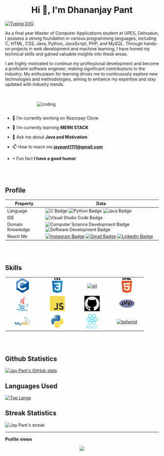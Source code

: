 <h1 align="center">Hi 👋, I'm Dhananjay Pant</h1>

[![Typing SVG](https://readme-typing-svg.demolab.com?font=Fira+Code&weight=600&size=25&duration=5009&pause=1000&color=0F95F7&random=false&width=435&lines=I+am+a+Software+Developer;A+Data+Science+Enthusiast;and++A+Coder)](https://git.io/typing-svg)

As a final year Master of Computer Applications student at UPES, Dehradun, I possess a strong foundation in various programming languages, including C, HTML, CSS, Java, Python, JavaScript, PHP, and MySQL. Through hands-on projects in web development and machine learning, I have honed my technical skills and gained valuable insights into these areas.

I am highly motivated to continue my professional development and become a proficient software engineer, making significant contributions to the industry. My enthusiasm for learning drives me to continuously explore new technologies and methodologies, aiming to enhance my expertise and stay updated with industry trends.

<br><br>
<img align="right" alt="coding" width="400" src="https://i.pinimg.com/originals/ef/09/36/ef0936558e58d6bebf73fee2ae895fe3.gif"> 

<p align="left"> <a href="https://twitter.com/" target="blank"><img src="https://img.shields.io/twitter/follow/?logo=twitter&style=for-the-badge" alt="" /></a> </p>

- 🔭 I’m currently working on Razorpay Clone

- 🌱 I’m currently learning **MERN STACK** 

- 💬 Ask me about **Java and Motivation**

- 📫 How to reach me **jaypant1111@gmail.com**

- ⚡ Fun fact **I have a good humor**

<br><br>
## <b>Profile</b>

Property                 | Data  
-------------------------|------
Language            |  ![C Badge](https://img.shields.io/badge/C-Language-blue) ![Python Badge](https://img.shields.io/badge/Python-Language-yellow) ![Java Badge](https://img.shields.io/badge/Java-Language-blue)
IDE        |  ![Visual Studio Code Badge](https://img.shields.io/badge/Visual%20Studio-Code-blue)
Domain Knowledge         | ![Computer Science Development Badge](https://img.shields.io/badge/-Computer%20Science-FAB040?style=flat&logoColor=white) ![Software Development Badge](https://img.shields.io/badge/-Software%20Development-FF6600?style=flat&logoColor=white) 
Reach Me                 | [![Instagram Badge](https://img.shields.io/badge/-Dhananjay-00acee?style=flat&logo=instagram&logoColor=white)](https://instagram.com/jaypant_08/) [![Gmail Badge](https://img.shields.io/badge/-Dhananjay-e54448?style=flat&logo=Gmail&logoColor=white)](mailto:jaypant1111@gmail.com) [![Linkedin Badge](https://img.shields.io/badge/-Dhananjay-blue?style=flat&logo=Linkedin&logoColor=white)](https://www.linkedin.com/in/dhananjay-pant1111/)

<br><br>
## Skills

<table>
  <tr>
    <td align="center" width="100"><a href="https://www.cprogramming.com/" target="_blank" rel="noreferrer"><img src="https://raw.githubusercontent.com/devicons/devicon/master/icons/c/c-original.svg" alt="c" width="50" height="50"/></a></td>
    <td align="center" width="100"><a href="https://www.w3schools.com/css/" target="_blank" rel="noreferrer"><img src="https://raw.githubusercontent.com/devicons/devicon/master/icons/css3/css3-original-wordmark.svg" alt="css3" width="50" height="50"/></a></td>
    <td align="center" width="100"><a href="https://git-scm.com/" target="_blank" rel="noreferrer"><img src="https://www.vectorlogo.zone/logos/git-scm/git-scm-icon.svg" alt="git" width="50" height="50"/></a></td>
    <td align="center" width="100"><a href="https://www.w3.org/html/" target="_blank" rel="noreferrer"><img src="https://raw.githubusercontent.com/devicons/devicon/master/icons/html5/html5-original-wordmark.svg" alt="html5" width="50" height="50"/></a></td>
  </tr>
  <tr>
  <td align="center" width="100"><a href="https://www.java.com" target="_blank" rel="noreferrer"><img src="https://raw.githubusercontent.com/devicons/devicon/master/icons/java/java-original.svg" alt="java" width="50" height="50"/></a></td>
  <td align="center" width="100"><a href="https://developer.mozilla.org/en-US/docs/Web/JavaScript" target="_blank" rel="noreferrer"><img src="https://raw.githubusercontent.com/devicons/devicon/master/icons/javascript/javascript-original.svg" alt="javascript" width="50" height="50"/></a></td>
  <td align="center" width="100"><a href="https://github.com/" target="_blank" rel="noreferrer"><img src="https://raw.githubusercontent.com/devicons/devicon/master/icons/github/github-original.svg" alt="github" width="50" height="50" style="filter: invert(1);"/></a></td>
  <td align="center" width="100"><a href="https://www.php.net/" target="_blank" rel="noreferrer"><img src="https://raw.githubusercontent.com/devicons/devicon/master/icons/php/php-original.svg" alt="php" width="50" height="50"/></a></td>
</tr>
  <tr>
    <td align="center" width="100"><a href="https://www.mysql.com/" target="_blank" rel="noreferrer"><img src="https://raw.githubusercontent.com/devicons/devicon/master/icons/mysql/mysql-original-wordmark.svg" alt="mysql" width="50" height="50"/></a></td>
    <td align="center" width="100"><a href="https://www.python.org" target="_blank" rel="noreferrer"><img src="https://raw.githubusercontent.com/devicons/devicon/master/icons/python/python-original.svg" alt="python" width="50" height="50"/></a></td>
    <td align="center" width="100"><a href="https://reactjs.org/" target="_blank" rel="noreferrer"><img src="https://raw.githubusercontent.com/devicons/devicon/master/icons/react/react-original-wordmark.svg" alt="react" width="50" height="50"/></a></td>
    <td align="center" width="100"><a href="https://tailwindcss.com/" target="_blank" rel="noreferrer"><img src="https://www.vectorlogo.zone/logos/tailwindcss/tailwindcss-icon.svg" alt="tailwind" width="50" height="50"/></a></td>
  </tr>
</table>

<br><br>

## <b>Github Statistics</b>

[![Jay Pant's GitHub stats](https://github-readme-stats.vercel.app/api?username=jaypant&theme=material-palenight&show_icons=true&count_private=true&hide=contribs)](https://github.com/jaypant/github-readme-stats)

## <b>Languages Used</b>

[![Top Langs](https://github-readme-stats.vercel.app/api/top-langs?username=jaypant&theme=material-palenight&hide=Jupyter&layout=compact)](https://github.com/jaypant/github-readme-stats)

## <b>Streak Statistics</b>
<div>
    <img alt="Jay Pant's streak" src="https://github-readme-streak-stats.herokuapp.com/?user=jaypant&theme=dark&hide_border=true"/>
</div>

---
**Profile views**

<p align="center">
  <img src="https://profile-counter.glitch.me/jaypant/count.svg">
</p>

